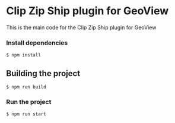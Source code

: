 # Clip Zip Ship plugin for GeoView
This is the main code for the Clip Zip Ship plugin for GeoView

### Install dependencies

```
$ npm install
```

## Building the project

```
$ npm run build
```

### Run the project

```
$ npm run start
```
